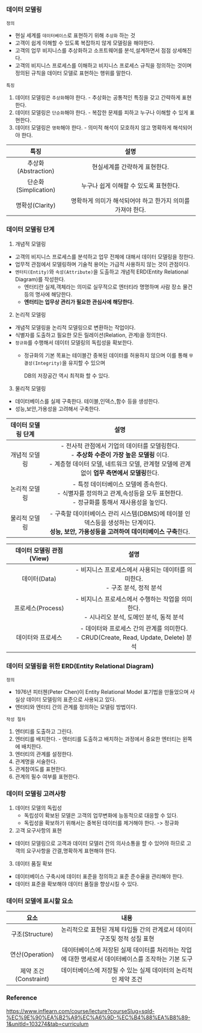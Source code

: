 ### 데이터 모델링
`정의`
  - 현실 세계를 `데이터베이스`로 표현하기 위해 `추상화` 하는 것
  - 고객이 쉽게 이해할 수 있도록 복잡하지 않게 모델링을 해야한다.
  - 고객의 업무 비지니스를 추상화하고 소프트웨어를 분석,설계하면서 점점 상세해진다.
  - 고객의 비지니스 프로세스를 이해하고 비지니스 프로세스 규칙을 정의하는 것이며 정의된 규칙을 데이터 모델로 표현하는 행위를 말한다.

`특징`
  1. 데이터 모델링은 `추상화`해야 한다.
    - 추상화는 공통적인 특징을 갖고 간략하게 표현한다.
  2. 데이터 모델링은 `단순화`해야 한다.
    - 복잡한 문제를 피하고 누구나 이해할 수 있게 표현한다.
  3. 데이터 모델링은 `명확`해야 한다.
    - 의미적 해석이 모호하지 않고 명확하게 해석되어야 한다.
 
|특징|설명|
|:--:|:--:|
|추상화(Abstraction)|현실세계를 간략하게 표현한다.|
|단순화(Simplication)|누구나 쉽게 이해할 수 있도록 표현한다.|
|명확성(Clarity)|명확하게 의미가 해석되어야 하고 한가지 의미를 가져야 한다.

### 데이터 모델링 단계
1. 개념적 모델링
  - 고객의 비지니스 프로세스를 분석하고 업무 전체에 대해서 데이터 모델링을 정한다.
  - 업무적 관점에서 모델링하며 기술적 용어는 가급적 사용하지 않는 것이 관점이다.
  - `엔터티(Entity)`와 `속성(Attribute)`을 도출하고 개념적 ERD(Entity Relational Diagram)를 작성한다.
    - 엔터티란 실제,객체라는 의미로 실무적으로 엔터티라 명명하며 사람 장소 물건 등의 명사에 해당한다.
    - **엔터티는 업무상 관리가 필요한 관심사에 해당한다.** 
2. 논리적 모델링
  - 개념적 모델링을 논리적 모델링으로 변환하는 작업이다.
  - 식별자를 도출하고 필요한 모든 릴레이션(Relation, 관계)을 정의한다.
  - `정규화`를 수행해서 데이터 모델링의 독립성을 확보한다.
    - 정규화의 기본 목표는 테이블간 중복된 데이터를 허용하지 않으며 이를 통해 `무결성(Integrity)`을 유지할 수 있으며 
     
      DB의 저장공간 역시 최적화 할 수 있다.
3. 물리적 모델링
  - 데이터베이스를 실제 구축한다. 테이블,인덱스,함수 등을 생성한다.
  - 성능,보안,가용성을 고려해서 구축한다.

|데이터 모델링 단계|설명|
|:--:|:--:|
|개념적 모델링| - 전사적 관점에서 기업의 데이터를 모델링한다.<br> - **추상화 수준이 가장 높은 모델링** 이다.<br> - 계층형 데이터 모델, 네트워크 모델, 관계형 모델에 관계없이 **업무 측면에서 모델링**한다.|
|논리적 모델링| - 특정 데이터베이스 모델에 종속한다.<br> - 식별자를 정의하고 관계,속성등을 모두 표현한다.<br> - 정규화를 통해서 재사용성을 높인다.|
|물리적 모델링| - 구축할 데이터베이스 관리 시스템(DBMS)에 테이블 인덱스등을 생성하는 단계이다.<br> **성능, 보안, 가용성등을 고려하여 데이터베이스 구축**한다.|

|데이터 모델링 관점(View)|설명|
|:--:|:--:|
|데이터(Data)| - 비지니스 프로세스에서 사용되는 데이터를 의미한다. <br> - 구조 분석, 정적 분석|
|프로세스(Process)| - 비지니스 프로세스에서 수행하는 작업을 의미한다. <br> - 시나리오 분석, 도메인 분석, 동적 분석|
|데이터와 프로세스| - 데이터와 프로세스 간의 관계를 의미한다.<br> - CRUD(Create, Read, Update, Delete) 분석|

### 데이터 모델링을 위한 ERD(Entity Relational Diagram)
`정의`
  - 1976년 피터첸(Peter Chen)이 Entity Relational Model 표기법을 만들었으며 사실상 데이터 모델링의 표준으로 사용되고 있다.
  - 엔터티와 엔터티 간의 관계를 정의하는 모델링 방법이다.

`작성 절차`
  1. 엔터티를 도출하고 그린다.
  2. 엔터티를 배치한다.
    - 엔터티를 도출하고 배치하는 과정에서 중요한 엔터티는 왼쪽에 배치한다. 
  3. 엔터티의 관계를 설정한다.
  4. 관계명을 서술한다.
  5. 관계참여도를 표현한다.
  6. 관계의 필수 여부를 표현한다.

### 데이터 모델링 고려사항
1. 데이터 모델의 독립성
   - 독립성이 확보된 모델은 고객의 업무변화에 능동적으로 대응할 수 있다.
   - 독립성을 확보하기 위해서는 중복된 데이터를 제거해야 한다. -> 정규화
2. 고객 요구사항의 표현
  - 데이터 모델링으로 고객과 데이터 모델러 간의 의사소통을 할 수 있어야 하므로 고객의 요구사항을 간결,명확하게 표현해야 한다.
3. 데이터 품질 확보
  - 데이터베이스 구축시에 데이터 표준을 정의하고 표준 준수율을 관리해야 한다. 
  - 데이터 표준을 확보해야 데이터 품질을 향상시킬 수 있다.

### 데이터 모델에 표시할 요소

| 요소 | 내용 |
| :--: | :--: |
| 구조(Structure) | 논리적으로 표현된 개체 타입들 간의 관계로서 데이터 구조및 정적 성질 표현 |
| 연산(Operation) | 데이터베이스에 저장된 실제 데이터를 처리하는 작업에 대한 명세로서 데이터베이스를 조작하는 기본 도구 |
| 제약 조건(Constraint) | 데이터베이스에 저장될 수 있는 실제 데이터의 논리적인 제약 조건 |

### Reference
<https://www.inflearn.com/course/lecture?courseSlug=sqld-%EC%9E%90%EA%B2%A9%EC%A6%9D-%EC%B4%88%EA%B8%89-1&unitId=103274&tab=curriculum>
